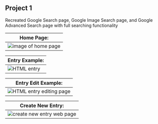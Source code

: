 ## Project 1

Recreated Google Search page, Google Image Search page, and Google Advanced Search page with full searching functionality

| Home Page: |
| ------------- |
| <img src="https://i.imgur.com/aI5r3Cm.png" alt="image of home page">  |

| Entry Example: |
| ------------- |
| <img src="https://i.imgur.com/Myxlaut.png" alt="HTML entry">  |



| Entry Edit Example: |
| ------------- |
|<img src="https://i.imgur.com/cQ6em95.png" alt="HTML entry editing page">  |

| Create New Entry: |
| ------------- |
| <img src="https://i.imgur.com/RqGagYr.png" alt="create new entry web page">  |
